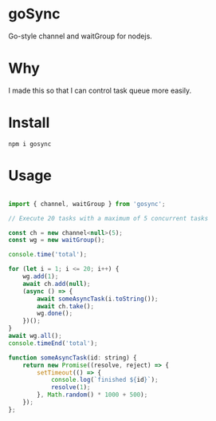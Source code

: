 # goSync
Go-style channel and waitGroup for nodejs.

# Why
I made this so that I can control task queue more easily.

# Install
```console
npm i gosync
```

# Usage

```js

import { channel, waitGroup } from 'gosync';

// Execute 20 tasks with a maximum of 5 concurrent tasks

const ch = new channel<null>(5);
const wg = new waitGroup();

console.time('total');

for (let i = 1; i <= 20; i++) {
    wg.add(1);
    await ch.add(null);
    (async () => {
        await someAsyncTask(i.toString());
        await ch.take();
        wg.done();
    })();
}
await wg.all();
console.timeEnd('total');

function someAsyncTask(id: string) {
    return new Promise((resolve, reject) => {
        setTimeout(() => {
            console.log(`finished ${id}`);
            resolve(1);
        }, Math.random() * 1000 + 500);
    });
};

```

